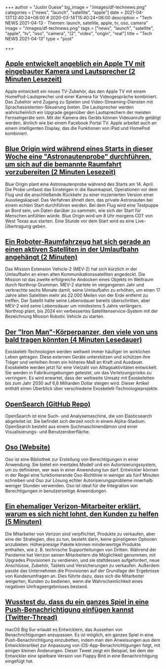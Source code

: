 +++
author = "Justin Guese"
bg_image = "/images/df-technews.png"
categories = ["news", "launch", "satellite", "apple"]
date = 2021-04-13T12:40:24+06:00 # 2020-03-14T15:40:24+06:00
description = "Tech NEWS 2021-04-13 - Themen: launch, satellite, apple, tv, oso, camera"
image = "/images/df-technews.png"
tags = ["news", "launch", "satellite", "apple", "tv", "oso", "camera", "(2", "video", "origin", "real"]
title = "Tech NEWS 2021-04-13"
type = "post"

+++

## [Apple entwickelt angeblich ein Apple TV mit eingebauter Kamera und Lautsprecher (2 Minuten Lesezeit)](https://www.theverge.com/2021/4/12/22379470/apple-tv-homepod-speaker-camera-video-call-soundbar-rumor-bloomberg)

 Apple entwickelt ein neues TV-Zubehör, das den Apple TV mit einem HomePod-Lautsprecher und einer Kamera für Videogespräche kombiniert. Das Zubehör wird Zugang zu Spielen und Video-Streaming-Diensten mit Sprachassistenten-Steuerung bieten. Die Lautsprecher werden wahrscheinlich ein Upgrade gegenüber den Lautsprechern der meisten Fernsehgeräte sein. Mit der Kamera des Geräts können Videoanrufe getätigt werden, ähnlich wie bei einem Facebook Portal TV. Apple arbeitet auch an einem intelligenten Display, das die Funktionen von iPad und HomePod kombiniert.

## [Blue Origin wird während eines Starts in dieser Woche eine "Astronautenprobe" durchführen, um sich auf die bemannte Raumfahrt vorzubereiten (2 Minuten Lesezeit)](https://techcrunch.com/2021/04/12/blue-origin-will-run-an-astronaut-rehearsal-during-a-launch-this-week-to-prep-for-human-spaceflight/)

 Blue Origin plant eine Astronautenprobe während des Starts am 14. April. Die Probe umfasst das Einsteigen in die Raumkapsel, Operationen vor dem Flug und die anschließende Rückkehr zu einer inszenierten Version einer Ausstiegskapsel. Das Verfahren ähnelt dem, das private Astronauten bei einem echten Start durchführen werden. Bei dem Flug wird eine Testpuppe an Bord sein, um Daten darüber zu sammeln, wie sich der Start für Menschen anfühlen würde. Blue Origin wird um 8 Uhr morgens CDT von West Texas aus starten. Eine Stunde vor dem Start wird es eine Live-Übertragung geben.

## [Ein Roboter-Raumfahrzeug hat sich gerade an einen aktiven Satelliten in der Umlaufbahn angehängt (2 Minuten)](https://www.theverge.com/2021/4/12/22380581/northrop-grumman-mev-2-satellite-servicing-intelsat-mrv-docked)

 Das Mission Extension Vehicle-2 (MEV-2) hat sich kürzlich in der Umlaufbahn an einen alten Kommunikationssatelliten angedockt. Die Mission ist das zweite erfolgreiche Andocken eines Objekts im Weltraum durch Northrop Grumman. MEV-2 startete im vergangenen Jahr und verbrachte sechs Monate damit, seine Umlaufbahn zu erhöhen, um einen 17 Jahre alten Satelliten mehr als 22.000 Meilen von der Erde entfernt zu treffen. Der Satellit hatte seine Lebensdauer bereits überschritten, aber MEV-2 wird seine Lebensdauer um mindestens 5 Jahre verlängern. Northrop plant, bis 2024 ein verbessertes Satellitenservice-System mit der Bezeichnung Mission Robotic Vehicle zu starten.

## [Der "Iron Man"-Körperpanzer, den viele von uns bald tragen könnten (4 Minuten Lesedauer)](https://www.bbc.com/news/business-56660644)

 Exoskelett-Technologien werden weltweit immer häufiger im wirklichen Leben getragen. Diese externen Geräte unterstützen und schützen ihre Träger und verleihen ihnen ein höheres Maß an Kraft und Ausdauer. Exoskelette werden jetzt für eine Vielzahl von Alltagsaktivitäten entwickelt. Sie werden in Fabrikumgebungen getestet, um das Verletzungsrisiko zu verringern. Es wird erwartet, dass der weltweite Umsatz mit Exoskeletten bis zum Jahr 2030 auf 6,8 Milliarden Dollar steigen wird. Dieser Artikel enthält einen Überblick über verschiedene Exoskelett-Technologieprojekte.

## [OpenSearch (GitHub Repo)](https://github.com/opensearch-project/OpenSearch)

 OpenSearch ist eine Such- und Analysemaschine, die von Elasticsearch abgeleitet ist. Sie befindet sich derzeit noch in einem Alpha-Stadium. OpenSearch besteht aus einem Suchmaschinendämon und einer Visualisierungs- und Benutzeroberfläche.

## [Oso (Website)](https://www.osohq.com/)

 Oso ist eine Bibliothek zur Erstellung von Berechtigungen in einer Anwendung. Sie bietet ein mentales Modell und ein Autorisierungssystem, um zu definieren, wer was in einer Anwendung tun darf. Entwickler können in der Regel eine funktionierende Oso-Richtlinie in weniger als fünf Minuten schreiben und Oso zur Lösung echter Autorisierungsprobleme innerhalb weniger Stunden verwenden. Oso ist ideal für die Integration von Berechtigungen in benutzerseitige Anwendungen.

## [Ein ehemaliger Verizon-Mitarbeiter erklärt, warum es sich nicht lohnt, den Kunden zu helfen (5 Minuten)](https://www.zdnet.com/article/an-ex-verizon-employee-explains-why-its-not-worth-helping-customers/)

 Die Mitarbeiter von Verizon sind verpflichtet, Produkte zu verkaufen, aber eine der Strategien, dies zu tun, besteht darin, keine günstigeren Optionen anzubieten. Höherpreisige Pakete können minderwertige Produkte enthalten, wie z. B. technische Supportleitungen von Dritten. Während der Pandemie hat Verizon seinen Mitarbeitern die Möglichkeit genommen, mit Upgrades Provisionen zu verdienen, und sie stattdessen aufgefordert, neue Anschlüsse, Zubehör, Tablets und Versicherungen zu verkaufen. Außerdem passte das Unternehmen die Provisionen auf der Grundlage der Ergebnisse von Kundenumfragen an. Dies führte dazu, dass sich die Mitarbeiter weigerten, Kunden zu bedienen, wenn die Wahrscheinlichkeit eines negativen Umfrageergebnisses bestand.

## [Wusstest du, dass du ein ganzes Spiel in eine Push-Benachrichtigung einfügen kannst (Twitter-Thread)](https://twitter.com/neilsardesai/status/1380649026186534913)

 macOS Big Sur erlaubt es Entwicklern, das Aussehen von Benachrichtigungen anzupassen. Es ist möglich, ein ganzes Spiel in eine Push-Benachrichtigung einzubetten, indem man den Anweisungen aus dem Entwicklerartikel zur Anpassung von iOS-App-Benachrichtigungen folgt, mit einigen kleinen Änderungen. Dieser Tweet zeigt ein Beispiel, bei dem der Entwickler eine spielbare Version von Flappy Bird in eine Benachrichtigung eingefügt hat.

